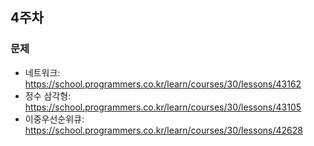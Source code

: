 ## 4주차

### 문제
- 네트워크: https://school.programmers.co.kr/learn/courses/30/lessons/43162
- 정수 삼각형: https://school.programmers.co.kr/learn/courses/30/lessons/43105
- 이중우선순위큐: https://school.programmers.co.kr/learn/courses/30/lessons/42628